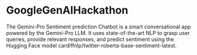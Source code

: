 # GoogleGenAIHackathon
The Gemini-Pro Sentiment prediction Chatbot is a smart conversational app powered by the Gemini-Pro LLM. It uses state-of-the-art NLP to grasp user queries, provide relevant responses, and predict sentiment using the Hugging Face model cardiffnlp/twitter-roberta-base-sentiment-latest.
